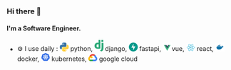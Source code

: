 ### Hi there 👋

#### I'm a Software Engineer.
- ⚙️ I use daily : 
<img src="icons/python.svg"  width='20px'/> python, 
<img src="icons/django.svg"  width='20px'/> django,
<img src="icons/fastapi.svg"  width='20px'/> fastapi,
<img src="icons/vue.svg"  width='20px'/>vue,
<img src="icons/react.svg"  width='20px'/> react,
<img src="icons/docker.svg"  width='20px'/> docker,
<img src="icons/kubernetes.svg"  width='20px'/> kubernetes,
<img src="icons/google-cloud.svg"  width='20px'/> google cloud
